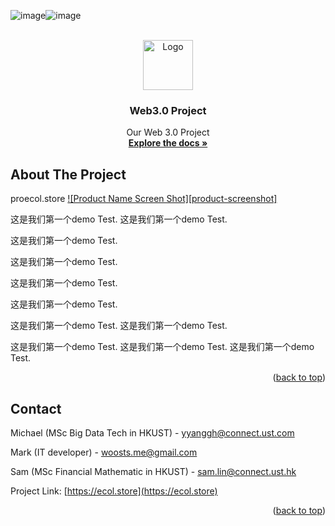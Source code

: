 ![image](https://github.com/MichaelYang-lyx/Web3.0_Project/assets/111903735/dc2af710-0590-4feb-8a3f-2ae3b11efb59)![image](https://github.com/MichaelYang-lyx/Web3.0_Project/assets/111903735/d26ce2fb-e6c3-4ce7-92e0-6423fbb0e505)

<!-- PROJECT LOGO -->
<br />
<div align="center">
  <a href="/images/logo.png">
    <img src="/images/logo.png" alt="Logo" width="80" height="80">
  </a>

  <h3 align="center">Web3.0 Project</h3>

  <p align="center">Our Web 3.0 Project
    <br />
    <a href="https://github.com/othneildrew/Best-README-Template"><strong>Explore the docs »</strong></a>
    <br />
  </p>
</div>





<!-- ABOUT THE PROJECT -->
## About The Project

proecol.store
[![Product Name Screen Shot][product-screenshot]](https://example.com)

这是我们第一个demo Test.
这是我们第一个demo Test.

这是我们第一个demo Test.

这是我们第一个demo Test.

这是我们第一个demo Test.


这是我们第一个demo Test.

这是我们第一个demo Test.
这是我们第一个demo Test.


这是我们第一个demo Test.
这是我们第一个demo Test.
这是我们第一个demo Test.

<p align="right">(<a href="#readme-top">back to top</a>)</p>




<!-- CONTACT -->
## Contact

Michael (MSc Big Data Tech in HKUST) - yyanggh@connect.ust.com 

Mark (IT developer) - woosts.me@gmail.com

Sam (MSc Financial Mathematic in HKUST) - sam.lin@connect.ust.hk

Project Link: [https://ecol.store](https://ecol.store)

<p align="right">(<a href="#readme-top">back to top</a>)</p>


